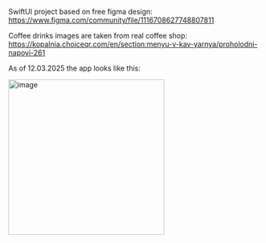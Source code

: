 SwiftUI project based on free figma design: https://www.figma.com/community/file/1116708627748807811

Coffee drinks images are taken from real coffee shop: https://kopalnia.choiceqr.com/en/section:menyu-v-kav-yarnya/proholodni-napoyi-261

As of 12.03.2025 the app looks like this: 

<img width="310" alt="image" src="https://github.com/user-attachments/assets/d4a3df42-7f18-43d2-991b-14fdaed87121" />


